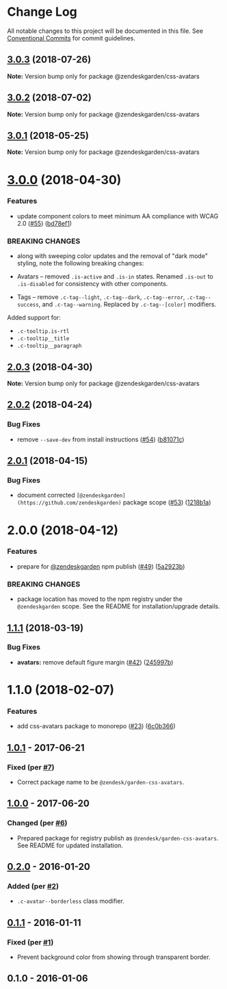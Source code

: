 # Change Log

All notable changes to this project will be documented in this file.
See [Conventional Commits](https://conventionalcommits.org) for commit guidelines.

<a name="3.0.3"></a>
## [3.0.3](https://github.com/zendeskgarden/css-components/compare/@zendeskgarden/css-avatars@3.0.2...@zendeskgarden/css-avatars@3.0.3) (2018-07-26)




**Note:** Version bump only for package @zendeskgarden/css-avatars

<a name="3.0.2"></a>
## [3.0.2](https://github.com/zendeskgarden/css-components/compare/@zendeskgarden/css-avatars@3.0.1...@zendeskgarden/css-avatars@3.0.2) (2018-07-02)




**Note:** Version bump only for package @zendeskgarden/css-avatars

<a name="3.0.1"></a>
## [3.0.1](https://github.com/zendeskgarden/css-components/compare/@zendeskgarden/css-avatars@3.0.0...@zendeskgarden/css-avatars@3.0.1) (2018-05-25)




**Note:** Version bump only for package @zendeskgarden/css-avatars

<a name="3.0.0"></a>
# [3.0.0](https://github.com/zendeskgarden/css-components/compare/@zendeskgarden/css-avatars@2.0.3...@zendeskgarden/css-avatars@3.0.0) (2018-04-30)


### Features

* update component colors to meet minimum AA compliance with WCAG 2.0 ([#55](https://github.com/zendeskgarden/css-components/issues/55)) ([bd78ef1](https://github.com/zendeskgarden/css-components/commit/bd78ef1))


### BREAKING CHANGES

* along with sweeping color updates and the removal of "dark mode" styling, note the following breaking changes:

* Avatars – removed `.is-active` and `.is-in` states. Renamed `.is-out` to `.is-disabled` for consistency with other components.
* Tags – remove `.c-tag--light`, `.c-tag--dark`, `.c-tag--error`, `.c-tag--success`, and `.c-tag--warning`. Replaced by `.c-tag--[color]` modifiers.

Added support for:

* `.c-tooltip.is-rtl`
* `.c-tooltip__title`
* `.c-tooltip__paragraph`




<a name="2.0.3"></a>
## [2.0.3](https://github.com/zendeskgarden/css-components/compare/@zendeskgarden/css-avatars@2.0.2...@zendeskgarden/css-avatars@2.0.3) (2018-04-30)




**Note:** Version bump only for package @zendeskgarden/css-avatars

<a name="2.0.2"></a>
## [2.0.2](https://github.com/zendeskgarden/css-components/compare/@zendeskgarden/css-avatars@2.0.1...@zendeskgarden/css-avatars@2.0.2) (2018-04-24)


### Bug Fixes

* remove `--save-dev` from install instructions ([#54](https://github.com/zendeskgarden/css-components/issues/54)) ([b81071c](https://github.com/zendeskgarden/css-components/commit/b81071c))




<a name="2.0.1"></a>
## [2.0.1](https://github.com/zendeskgarden/css-components/compare/@zendeskgarden/css-avatars@2.0.0...@zendeskgarden/css-avatars@2.0.1) (2018-04-15)


### Bug Fixes

* document corrected `[@zendeskgarden](https://github.com/zendeskgarden)` package scope ([#53](https://github.com/zendeskgarden/css-components/issues/53)) ([1218b1a](https://github.com/zendeskgarden/css-components/commit/1218b1a))




<a name="2.0.0"></a>
# 2.0.0 (2018-04-12)


### Features

* prepare for [@zendeskgarden](https://github.com/zendeskgarden) npm publish ([#49](https://github.com/zendeskgarden/css-components/issues/49)) ([5a2923b](https://github.com/zendeskgarden/css-components/commit/5a2923b))


### BREAKING CHANGES

* package location has moved to the npm registry under the `@zendeskgarden` scope. See the README for installation/upgrade details.




<a name="1.1.1"></a>
## [1.1.1](https://github.com/zendeskgarden/css-components/compare/@zendesk/garden-css-avatars@1.1.0...@zendesk/garden-css-avatars@1.1.1) (2018-03-19)


### Bug Fixes

* **avatars:** remove default figure margin ([#42](https://github.com/zendeskgarden/css-components/issues/42)) ([245997b](https://github.com/zendeskgarden/css-components/commit/245997b))




<a name="1.1.0"></a>
# 1.1.0 (2018-02-07)


### Features

* add css-avatars package to monorepo ([#23](https://github.com/zendeskgarden/css-components/issues/23)) ([6c0b366](https://github.com/zendeskgarden/css-components/commit/6c0b366))




<a name="1.0.1"></a>
## [1.0.1] - 2017-06-21
### Fixed (per [#7](https://github.com/zendeskgarden/css-avatars/pull/7))
- Correct package name to be `@zendesk/garden-css-avatars`.

## [1.0.0] - 2017-06-20
### Changed (per [#6](https://github.com/zendeskgarden/css-avatars/pull/6))
- Prepared package for registry publish as
`@zendesk/garden-css-avatars`. See README for updated installation.

## [0.2.0] - 2016-01-20
### Added (per [#2](https://github.com/zendeskgarden/css-avatars/pull/2))
- `.c-avatar--borderless` class modifier.

## [0.1.1] - 2016-01-11
### Fixed (per [#1](https://github.com/zendeskgarden/css-avatars/pull/1))
- Prevent background color from showing through transparent border.

## 0.1.0 - 2016-01-06

[1.0.1]: https://github.com/zendeskgarden/css-avatars/compare/v1.0.0...v1.0.1
[1.0.0]: https://github.com/zendeskgarden/css-avatars/compare/0.2.0...v1.0.0
[0.2.0]: https://github.com/zendeskgarden/css-avatars/compare/0.1.1...0.2.0
[0.1.1]: https://github.com/zendeskgarden/css-avatars/compare/0.1.0...0.1.1
